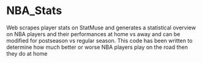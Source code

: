 # NBA_Stats
Web scrapes player stats on StatMuse and generates a statistical overview on NBA players and their performances at home vs away and can be modified for postseason vs regular season.
This code has been written to determine how much better or worse NBA players play on the road then they do at home
